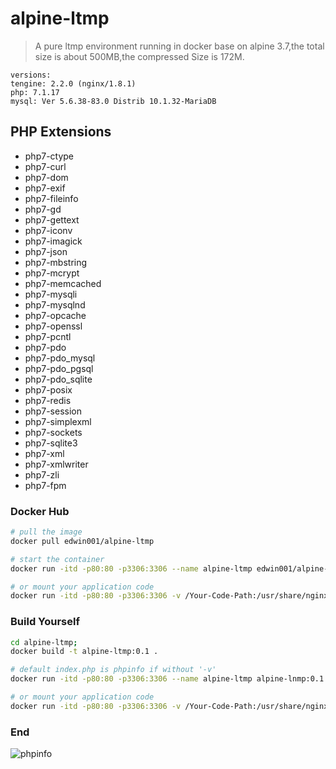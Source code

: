 # alpine-ltmp
> A pure ltmp environment running in docker base on alpine 3.7,the total size is about 500MB,the compressed Size is 172M.

```
versions:
tengine: 2.2.0 (nginx/1.8.1)
php: 7.1.17
mysql: Ver 5.6.38-83.0 Distrib 10.1.32-MariaDB
```
## PHP Extensions

- php7-ctype
- php7-curl
- php7-dom
- php7-exif
- php7-fileinfo
- php7-gd
- php7-gettext
- php7-iconv
- php7-imagick
- php7-json
- php7-mbstring
- php7-mcrypt
- php7-memcached
- php7-mysqli
- php7-mysqlnd
- php7-opcache
- php7-openssl
- php7-pcntl
- php7-pdo
- php7-pdo_mysql
- php7-pdo_pgsql
- php7-pdo_sqlite
- php7-posix
- php7-redis
- php7-session
- php7-simplexml
- php7-sockets
- php7-sqlite3
- php7-xml
- php7-xmlwriter
- php7-zli
- php7-fpm

### Docker Hub

```bash
# pull the image
docker pull edwin001/alpine-ltmp

# start the container
docker run -itd -p80:80 -p3306:3306 --name alpine-ltmp edwin001/alpine-ltmp:latest

# or mount your application code
docker run -itd -p80:80 -p3306:3306 -v /Your-Code-Path:/usr/share/nginx/html --name alpine-ltmp edwin001/alpine-ltmp:latest

````

### Build Yourself 

```bash
cd alpine-ltmp;
docker build -t alpine-ltmp:0.1 .

# default index.php is phpinfo if without '-v'
docker run -itd -p80:80 -p3306:3306 --name alpine-ltmp alpine-lnmp:0.1

# or mount your application code
docker run -itd -p80:80 -p3306:3306 -v /Your-Code-Path:/usr/share/nginx/html --name alpine-ltmp alpine-ltmp:0.1
```

### End 
![phpinfo](http://ww1.sinaimg.cn/mw690/7c0d9e07ly1ftf17hupfxj21sa0xiqes.jpg)
